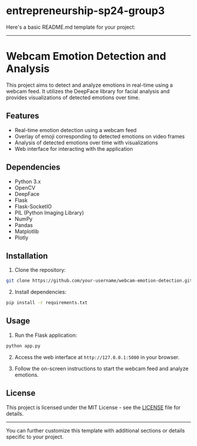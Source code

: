 # entrepreneurship-sp24-group3

Here's a basic README.md template for your project:

---

# Webcam Emotion Detection and Analysis

This project aims to detect and analyze emotions in real-time using a webcam feed. It utilizes the DeepFace library for facial analysis and provides visualizations of detected emotions over time.

## Features

- Real-time emotion detection using a webcam feed
- Overlay of emoji corresponding to detected emotions on video frames
- Analysis of detected emotions over time with visualizations
- Web interface for interacting with the application

## Dependencies

- Python 3.x
- OpenCV
- DeepFace
- Flask
- Flask-SocketIO
- PIL (Python Imaging Library)
- NumPy
- Pandas
- Matplotlib
- Plotly

## Installation

1. Clone the repository:

```bash
git clone https://github.com/your-username/webcam-emotion-detection.git
```

2. Install dependencies:

```bash
pip install -r requirements.txt
```

## Usage

1. Run the Flask application:

```bash
python app.py
```

2. Access the web interface at `http://127.0.0.1:5000` in your browser.

3. Follow the on-screen instructions to start the webcam feed and analyze emotions.

## License

This project is licensed under the MIT License - see the [LICENSE](LICENSE) file for details.

---

You can further customize this template with additional sections or details specific to your project.
